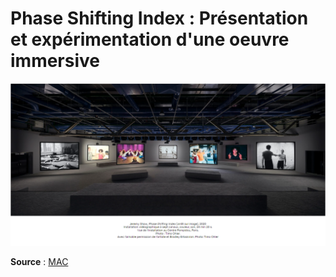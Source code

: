 # Phase Shifting Index : Présentation et expérimentation d'une oeuvre immersive

![affiche](medias/affiche_expo.PNG)

**Source** : [MAC](https://macm.org/expositions/jeremy-shaw/)
